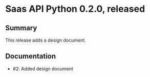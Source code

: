 # Saas API Python 0.2.0, released <TBD>

## Summary

This release adds a design document.

## Documentation

* #2: Added design document
